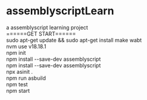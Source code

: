 # assemblyscriptLearn  
a assemblyscript learning project  
======GET START======  
sudo apt-get update && sudo apt-get install make wabt  
nvm use v18.18.1   
npm init  
npm install --save-dev assemblyscript  
npm install --save-dev assemblyscript  
npx asinit .  
npm run asbuild  
npm test  
npm start  

